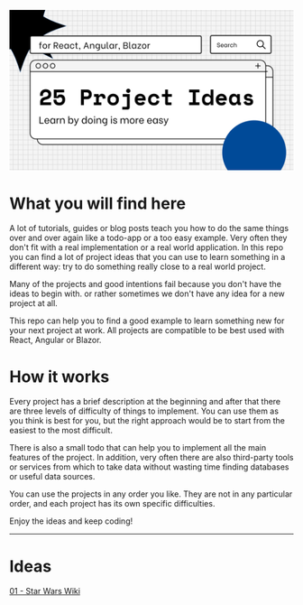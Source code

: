 ![](1.png)

# What you will find here
A lot of tutorials, guides or blog posts teach you how to do the same things over and over again like a todo-app or a too easy example.
Very often they don't fit with a real implementation or a real world application.
In this repo you can find a lot of project ideas that you can use to learn something in a different way: try to do something really close to a real world project.

Many of the projects and good intentions fail because you don't have the ideas to begin with. or rather sometimes we don't have any idea for a new project at all.

This repo can help you to find a good example to learn something new for your next project at work.
All projects are compatible to be best used with React, Angular or Blazor.

# How it works
Every project has a brief description at the beginning and after that there are three levels of difficulty of things to implement.
You can use them as you think is best for you, but the right approach would be to start from the easiest to the most difficult.

There is also a small todo that can help you to implement all the main features of the project.
In addition, very often there are also third-party tools or services from which to take data without wasting time finding databases or useful data sources.

You can use the projects in any order you like.
They are not in any particular order, and each project has its own specific difficulties.

Enjoy the ideas and keep coding!

---

# Ideas

[01 - Star Wars Wiki](IDEAS/01%20-%20Star%20Wars%20Wiki.md)
